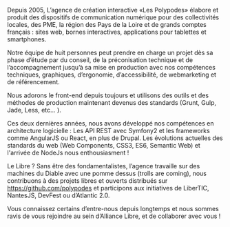 Depuis 2005, L’agence de création interactive «Les Polypodes» élabore et produit des dispositifs de communication numérique pour des collectivités locales, des PME, la région des Pays de la Loire et de grands comptes français : sites web, bornes interactives, applications pour tablettes et smartphones.

Notre équipe de huit personnes peut prendre en charge un projet dès sa phase d’étude par du conseil, de la préconisation technique et de l’accompagnement jusqu’à sa mise en production avec nos compétences techniques, graphiques, d’ergonomie, d’accessibilité, de webmarketing et de référencement.

Nous adorons le front-end depuis toujours et utilisons des outils et des méthodes de production maintenant devenus des standards (Grunt, Gulp, Jade, Less, etc… ).

Ces deux dernières années, nous avons développé nos compétences en architecture logicielle : Les API REST avec Symfony2 et les frameworks comme AngularJS ou React, en plus de Drupal. Les évolutions actuelles des standards du web (Web Components, CSS3, ES6, Semantic Web) et l'arrivée de NodeJs nous enthousiasment !

Le Libre ? Sans être des fondamentalistes, l’agence travaille sur des machines du Diable avec une pomme dessus (trolls are coming), nous contribuons à des projets libres et ouverts distribués sur https://github.com/polypodes et participons aux initiatives de LiberTIC, NantesJS, DevFest ou d’Atlantic 2.0.

Vous connaissez certains d’entre-nous depuis longtemps et nous sommes ravis de vous rejoindre au sein d’Alliance Libre, et de collaborer avec vous !
